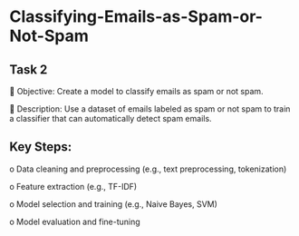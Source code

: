# Classifying-Emails-as-Spam-or-Not-Spam

## Task 2


 Objective: Create a model to classify emails as spam or not spam.

 Description: Use a dataset of emails labeled as spam or not spam
to train a classifier that can automatically detect spam emails.

## Key Steps:

o Data cleaning and preprocessing (e.g., text preprocessing,
tokenization)

o Feature extraction (e.g., TF-IDF)

o Model selection and training (e.g., Naive Bayes, SVM)

o Model evaluation and fine-tuning
